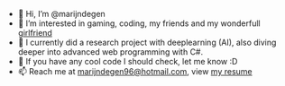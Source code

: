- 👋 Hi, I’m @marijndegen
- 👀 I’m interested in gaming, coding, my friends and my wonderfull [girlfriend](https://cee-jay.nl)
- 🌱 I currently did a research project with deeplearning (AI), also diving deeper into advanced web programming with C#. 
- 💞️ If you have any cool code I should check, let me know :D
- 📫 Reach me at marijndegen96@hotmail.com, view [my resume](http://marijndegen.nl)

<!---
marijndegen/marijndegen is a ✨ special ✨ repository because its `README.md` (this file) appears on your GitHub profile.
You can click the Preview link to take a look at your changes.
--->
